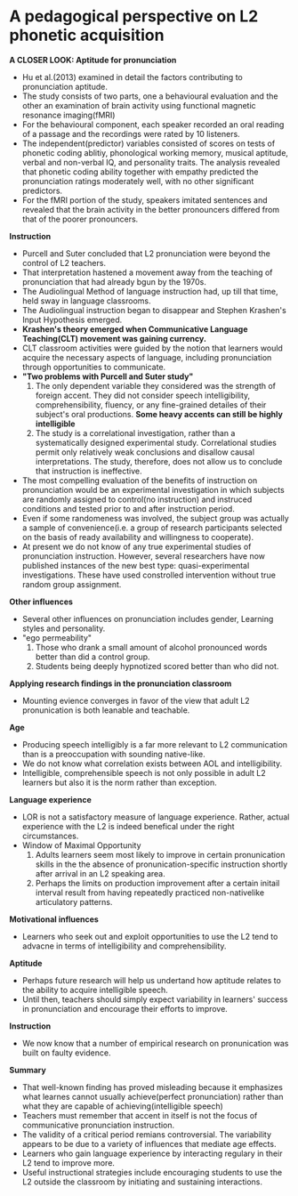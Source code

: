 # A pedagogical perspective on L2 phonetic acquisition

**A CLOSER LOOK: Aptitude for pronunciation** 
+ Hu et al.(2013) examined in detail the factors contributing to pronunciation aptitude.
+ The study consists of two parts, one a behavioural evaluation and the other an examination of brain activity using functional magnetic resonance imaging(fMRI)
+ For the behavioural component, each speaker recorded an oral reading of a passage and the recordings were rated by 10 listeners. 
+ The independent(predictor) variables consisted of scores on tests of phonetic coding ablitiy, phonological working memory, musical aptitude, verbal and non-verbal IQ, and personality traits. The analysis revealed that phonetic coding ability together with empathy predicted the pronunciation ratings moderately well, with no other significant predictors.
+ For the fMRI portion of the study, speakers imitated sentences and revealed that the brain activity in the better pronouncers differed from that of the poorer pronouncers.

**Instruction**
+ Purcell and Suter concluded that L2 pronunciation were beyond the control of L2 teachers.
+ That interpretation hastened a movement away from the teaching of pronunciation that had already bgun by the 1970s.
+ The Audiolingual Method of language instruction had, up till that time, held sway in language classrooms.
+ The Audiolingual instruction began to disappear and Stephen Krashen's Input Hypothesis emerged.
+ **Krashen's theory emerged when Communicative Language Teaching(CLT) movement was gaining currency.**
+ CLT classroom activities were guided by the notion that learners would acquire the necessary aspects of language, including pronunciation through opportunities to communicate.
+ **"Two problems with Purcell and Suter study"**
     1. The only dependent variable they considered was the strength of foreign accent. They did not consider speech intelligibility, comprehensibility, fluency, or any fine-grained detailes of their subject's oral productions. **Some heavy accents can still be highly intelligible**
  2. The study is a correlational investigation, rather than a systematically designed experimental study. Correlational studies permit only relatively weak conclusions and disallow causal interpretations. The study, therefore, does not allow us to conclude that instruction is ineffective. 
+ The most compelling evaluation of the benefits of instruction on pronunciation would be an experimental investigation in which subjects are randomly assigned to control(no instruction) and instruced conditions and tested prior to and after instruction period.
+ Even if some randomeness was involved, the subject group was actually a sample of convenience(i.e. a group of research participants selected on the basis of ready availability and willingness to cooperate).
+ At present we do not know of any true experimental studies of pronunciation instruction. However, several researchers have now published instances of the new best type: quasi-experimental investigations. These have used constrolled intervention without true random group assignment.

**Other influences**
+ Several other influences on pronunciation includes gender, Learning styles and personality. 
+ "ego permeability" 
     1. Those who drank a small amount of alcohol pronounced words better than did a control group.
     2. Students being deeply hypnotized scored better than who did not.

**Applying research findings in the pronunciation classroom**
+ Mounting evience converges in favor of the view that adult L2 pronunication is both leanable and teachable.

**Age**
+ Producing speech intelligibly is a far more relevant to L2 communication than is a preoccupation with sounding native-like.
+ We do not know what correlation exists between AOL and intelligibility.
+ Intelligible, comprehensible speech is not only possible in adult L2 learners but also it is the norm rather than exception.

**Language experience**
+ LOR is not a satisfactory measure of language experience. Rather, actual experience with the L2 is indeed benefical under the right circumstances.
+ Window of Maximal Opportunity 
     1. Adults learners seem most likely to improve in certain pronunication skills in the the absence of pronunication-specific instruction shortly after arrival in an L2 speaking area.
     2. Perhaps the limits on production improvement after a certain initail interval result from having repeatedly practiced non-nativelike articulatory patterns.

**Motivational influences**
+ Learners who seek out and exploit opportunities to use the L2 tend to advacne in terms of intelligibility and comprehensibility.

**Aptitude**
+ Perhaps future research will help us undertand how aptitude relates to the ability to acquire intelligible speech.
+ Until then, teachers should simply expect variability in learners' success in pronunciation and encourage their efforts to improve.

**Instruction**
+ We now know that a number of empirical research on pronunication was built on faulty evidence.

**Summary**
+ That well-known finding has proved misleading because it emphasizes what learnes cannot usually achieve(perfect pronunciation) rather than what they are capable of achieving(intelligible speech)
+ Teachers must remember that accent in itself is not the focus of communicative pronunciation instruction.
+ The validity of a critical period remians controversial. The variability appears to be due to a variety of influences that mediate age effects.
+ Learners who gain language experience by interacting regulary in their L2 tend to improve more.
+ Useful instructional strategies include encouraging students to use the L2 outside the classroom by initiating and sustaining interactions.

